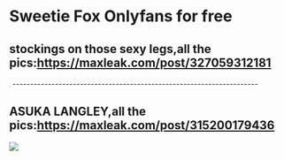 # Sweetie Fox Onlyfans for free
## stockings on those sexy legs,all the pics:https://maxleak.com/post/327059312181
<img src="https://cdn.maxleak.com/images/DBL728UJEM0AQYKV.jpg" style="zoom:10%"/>
---------------------------------------------------------------------

## ASUKA LANGLEY,all the pics:https://maxleak.com/post/315200179436
<img src="https://cdn.maxleak.com/images/GXPZOH29ISYV3EK7.jpg"/>

